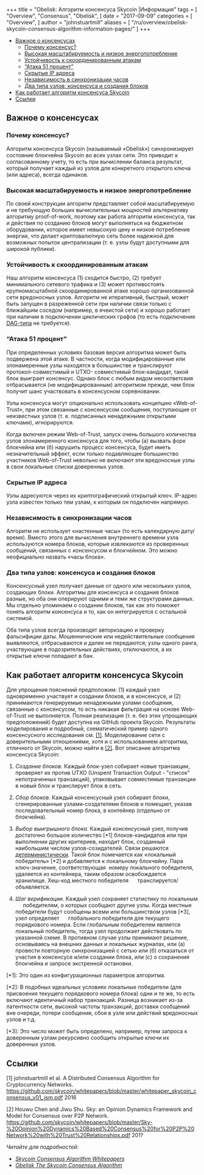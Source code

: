 +++
title = "Obelisk: Алгоритм консенсуса Skycoin |Информация"
tags = [
    "Overview",
    "Consensus",
    "Obelisk",
]
date = "2017-09-09"
categories = [
    "Overview",
]
author = "johnstuartmill"
aliases = [
	"/ru/overview/obelisk-skycoin-consensus-algorithm-information-pages/"
]
+++

- [Важное о консенсусах](#[Важное-о-консенсусах)
    - [Почему консенсус?](#Почему-консенсус)
    - [Высокая масштабируемость и низкое энергопотребление](#Высокая-масштабируемость-и-низкое-энергопотребление)
    - [Устойчивость к скоординированным атакам](#Устойчивость-к-скоординированным-атакам)
    - [“Атака 51 процент”](#%E2%80%9CАтака-51-процент%E2%80%9D)
    - [Скрытые IP адреса](#Скрытые-IP-адреса)
    - [Независимость в синхронизации часов](#Независимость-в-синхронизации-часов)
    - [Два типа узлов: консенсуса и создания блоков](#Два-типа-узлов-консенсуса-и-создания-блоков)
- [Как работает алгоритм консенсуса Skycoin](#Как-работает-алгоритм-консенсуса-Skycoin)
- [Ссылки](#Ссылки)

## Важное о консенсусах

### Почему консенсус?

Алгоритм консенсуса Skycoin (называемый «Obelisk») синхронизирует состояние
блокчейна Skycoin во всех узлах сети. Это приводит к согласованному учету,
то есть при вычислении баланса результат, который получает каждый из узлов
для конкретного открытого ключа (или адреса), всегда одинаков.

### Высокая масштабируемость и низкое энергопотребление

По своей конструкции алгоритм представляет собой масштабируемую и
не требующую больших вычислительных мощностей альтернативу алгоритму
proof-of-work, поэтому как работа алгоритм консенсуса, так и действия
по созданию блоков могут выполняться на бюджетном оборудовании, которое
имеет невысокую цену и низкое потребление энергии, что делает криптовалютную
сеть более надежной для возможных попыток централизации (т. е. узлы будут
доступными для широкой публики).

### Устойчивость к скоординированным атакам

Наш алгоритм консенсуса (1) сходится быстро, (2) требует минимального
сетевого трафика и (3) может противостоять крупномасштабной
скоординированной атаке хорошо организованной сети вредоносных узлов.
Алгоритм не итеративный, быстрый, может быть запущен в разреженной сети
при наличии связи только с ближайшим соседом (например, в ячеистой сети)
и хорошо работает при наличии в подключении циклических графов (то есть
подключение
[DAG-типа](https://ru.wikipedia.org/wiki/Направленный_ациклический_граф)
не требуется).

### “Атака 51 процент”

При определенных условиях базовая версия алгоритма может быть подвержена
этой атаке. В частности, когда модифицированные или злонамеренные узлы
находятся в большинстве и транслируют протокол-совместимый и UTXO-
совместимый блок-кандидат, такой блок выиграет консенсус.
Однако блок с любым видом несоответсвия отбрасывается
(не модифицированным) алгоритмом прежде, чем блок получит шанс
участвовать в консенсусном соревновании.

Узлы консенсуса могут опционально использовать концепцию «Web-of-Trust»,
при этом связанные с консенсусом сообщения, поступающие от неизвестных
узлов (т. е. подписанных ненадежными открытыми ключами), игнорируются.

Когда включен режим Web-of-Trust, запуск очень большого количества узлов
злонамеренного консенсуса для того, чтобы (a) вызвать форк блокчейна или
(б) нарушить процесс консенсуса, будет иметь незначительный эффект, если
только подавляющее большинство участников Web-of-Trust невольно
не включают эти вредоносные узлы в свои локальные списки доверенных узлов.

### Скрытые IP адреса

Узлы адресуются через их криптографический открытый ключ.
IP-адрес узла известен только тем узлам, к которым он подключен напрямую.


### Независимость в синхронизации часов

Алгоритм не использует «настенные часы» (то есть календарную дату/время).
Вместо этого для вычисления внутреннего времени узла используются номера
блоков, которые извлекаются из проверенных сообщений, связанных с
консенсусом и блокчейном.
Это можно неофициально назвать «часы блока».

### Два типа узлов: консенсуса и создания блоков

Консенсусный узел получает данные  от одного или нескольких узлов,
создающих блоки. Алгоритмы для консенсуса и создания блоков разные,
но оба они оперируют одними и теми же структурами данных.
Мы отдельно упоминаем о создании блоков, так как это поможет понять
алгоритм консенсуса и то, как он интегрируется с остальной системой.

Оба типа узлов всегда производят авторизацию и проверку фальсифиции даты.
Мошеннические или недействительные сообщения выявляются, отбрасываются и
далее не передаются; узлы одного ранга, участвующие в подозрительных
действиях, отключаются, а их открытые ключи попадают в бан.

## Как работает алгоритм консенсуса Skycoin

Для упрощения пояснений предположим:  (1) каждый узел одновременно
участвует и создании блоков, и в консенсусе,
и (2) принимаются генерируемые ненадежными узлами сообщения,
связанные с консенсусом, то есть никакая фильтрация на основе Web-of-Trust
не выполняется. Полная реализация (т. е. без этих упрощающих предположений)
будет доступна на GitHub проекта Skycoin.
Результаты моделирования и подробный, схематический пример одного
консенсусного исследования см. [\[1\]](#ссылки).
Моделирование сети с доверительными отношениями, хотя и с использованием
алгоритма, отличного от Skycoin, можно найти в [\[2\]](#ссылки).
Вот описание алгоритма консенсуса Skycoin:

1.  *Создание блоков*. Каждый блок-узел собирает новые транзакции,
    проверяет их против UTXO (Unspent Transaction Output - "список"
    непотраченных транзакций), упаковывает совместимые транзакции
    в новый блок и транслирует блок в сеть.

2.  *Сбор блоков*.  Каждый консенсусный узел собирает блоки,
    сгенерированные узлами-создателями блоков и помещает, указав
    последовательный номер блока, в контейнер (отдельно от блокчейна).

3.  *Выбор выигрышного блока*. Каждый консенсусный узел, получив
     достаточно большое количество [*1] блоков-кандидатов или при
     выполнении других критериев, находит блок, созданный наибольшим
     числом узлов-созидателей.
     Связи решаются [детерминистически](https://ru.wikipedia.org/wiki/Детерминированность).
Такой блок помечается как «локальный победитель» [*2] и добавляется
к локальному блокчейну. Пара ключ-значение, соответствующая
 номеру локального победителя, удаляется из контейнера, таким
     образом освобождается хранилище. Хеш-код местного победителя
     транслируется/объявляется.

4.  *Шаг верификации*. Каждый узел сохраняет статистику по локальным
     победителям, о которых сообщают другие узлы. Когда местные победители
     будут сообщены всеми или большинством узлов [*3], узел определяет
     глобального победителя для текущего порядкового номера. Если глобальным
победителем является локальный победитель, тогда узел продолжает
     действовать по указанной схеме. В противном случае узлы принимают решение,
     основываясь на внешних данных и локальных журналах, или
     (а) провести повторную синхронизацией с сетью
или (б) отказаться от участия в консенсусе и/или создании блока,
или (c) о сохранения блокчейна и запросе экстренной остановки.

[*1]: Это один из конфигурационных параметров алгоритма.

[*2]: В подобных идеальных условиях локальные победители (для присвоения
     текущего порядкового номера блока) одни и те же, то есть включают
     идентичный набор транзакций. Разница возникает из-за латентности сети,
     высокой частоты транзакций, доставки сообщений вне очереди, потери
     сообщения, сбоя в узле или действий вредоносных узлов и т.д.

[*3]: Это число может быть определено, например, путем запроса к доверенным
узлам рекурсивно сообщить открытые ключи их доверенных узлов.


## Ссылки

\[1\] johnstuartmill et al. A Distributed Consensus Algorithm for
Cryptocurrency Networks.
<https://github.com/skycoin/whitepapers/blob/master/whitepaper_skycoin_consensus_v01_jsm.pdf>
2016

\[2\] Houwu Chen and Jiwu Shu. Sky: an Opinion Dynamics Framework and Model
for Consensus over P2P Network.
<https://github.com/skycoin/whitepapers/blob/master/Sky-%20Opinion%20Dynamics%20Based%20Consensus%20for%20P2P%20Network%20with%20Trust%20Relationships.pdf>
201?

*Читайте для подробностей:*

* *[Skycoin Consensus Algorithm Whitepapers](https://www.skycoin.net/whitepapers)*
* *[Obelisk The Skycoin Consensus Algorithm](/statement/obelisk-the-skycoin-consensus-algorithm/)*
